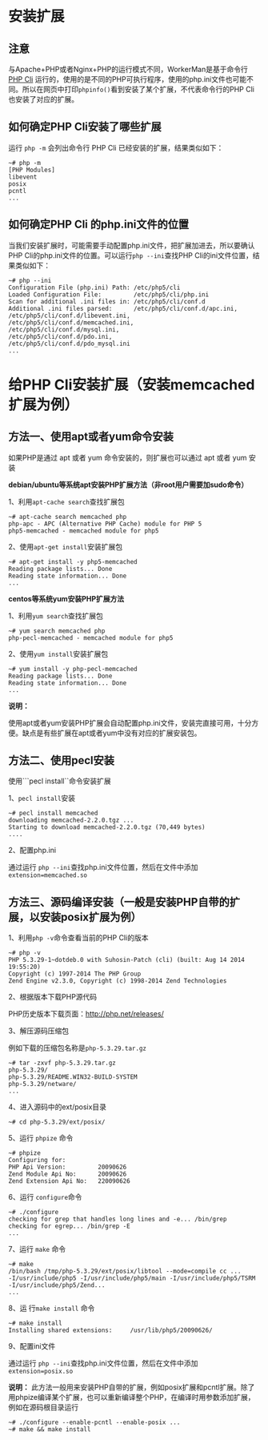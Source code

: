 # 安装扩展
## 注意
与Apache+PHP或者Nginx+PHP的运行模式不同，WorkerMan是基于命令行 [PHP Cli](http://php.net/manual/zh/features.commandline.php) 运行的，使用的是不同的PHP可执行程序，使用的php.ini文件也可能不同。所以在网页中打印```phpinfo()```看到安装了某个扩展，不代表命令行的PHP Cli也安装了对应的扩展。

## 如何确定PHP Cli安装了哪些扩展
运行 ```php -m``` 会列出命令行 PHP Cli 已经安装的扩展，结果类似如下：
```shell
~# php -m
[PHP Modules]
libevent
posix
pcntl
...
```

## 如何确定PHP Cli 的php.ini文件的位置
当我们安装扩展时，可能需要手动配置php.ini文件，把扩展加进去，所以要确认PHP Cli的php.ini文件的位置。可以运行```php --ini```查找PHP Cli的ini文件位置，结果类似如下：
```shell
~# php --ini
Configuration File (php.ini) Path: /etc/php5/cli
Loaded Configuration File:         /etc/php5/cli/php.ini
Scan for additional .ini files in: /etc/php5/cli/conf.d
Additional .ini files parsed:      /etc/php5/cli/conf.d/apc.ini,
/etc/php5/cli/conf.d/libevent.ini,
/etc/php5/cli/conf.d/memcached.ini,
/etc/php5/cli/conf.d/mysql.ini,
/etc/php5/cli/conf.d/pdo.ini,
/etc/php5/cli/conf.d/pdo_mysql.ini
...
```

# 给PHP Cli安装扩展（安装memcached扩展为例）
## 方法一、使用apt或者yum命令安装
如果PHP是通过 apt 或者 yum 命令安装的，则扩展也可以通过 apt 或者 yum 安装

**debian/ubuntu等系统apt安装PHP扩展方法（非root用户需要加sudo命令）**

1、利用```apt-cache search```查找扩展包
```shell
~# apt-cache search memcached php
php-apc - APC (Alternative PHP Cache) module for PHP 5
php5-memcached - memcached module for php5
```
2、使用```apt-get install```安装扩展包
```shell
~# apt-get install -y php5-memcached
Reading package lists... Done
Reading state information... Done
...
```

**centos等系统yum安装PHP扩展方法**

1、利用```yum search```查找扩展包
```shell
~# yum search memcached php
php-pecl-memcached - memcached module for php5
```
2、使用```yum install```安装扩展包
```shell
~# yum install -y php-pecl-memcached
Reading package lists... Done
Reading state information... Done
...
```
**说明：**

使用apt或者yum安装PHP扩展会自动配置php.ini文件，安装完直接可用，十分方便。缺点是有些扩展在apt或者yum中没有对应的扩展安装包。

## 方法二、使用pecl安装
使用```pecl install``命令安装扩展

1、```pecl install```安装
```
~# pecl install memcached
downloading memcached-2.2.0.tgz ...
Starting to download memcached-2.2.0.tgz (70,449 bytes)
....
```
2、配置php.ini

通过运行 ```php --ini```查找php.ini文件位置，然后在文件中添加```extension=memcached.so```

## 方法三、源码编译安装（一般是安装PHP自带的扩展，以安装posix扩展为例）
1、利用```php -v```命令查看当前的PHP Cli的版本
```shell
~# php -v
PHP 5.3.29-1~dotdeb.0 with Suhosin-Patch (cli) (built: Aug 14 2014 19:55:20)
Copyright (c) 1997-2014 The PHP Group
Zend Engine v2.3.0, Copyright (c) 1998-2014 Zend Technologies
```
2、根据版本下载PHP源代码

PHP历史版本下载页面：http://php.net/releases/

3、解压源码压缩包

例如下载的压缩包名称是```php-5.3.29.tar.gz```
```shell
~# tar -zxvf php-5.3.29.tar.gz
php-5.3.29/
php-5.3.29/README.WIN32-BUILD-SYSTEM
php-5.3.29/netware/
...
```
4、进入源码中的ext/posix目录
```shell
~# cd php-5.3.29/ext/posix/
```
5、运行 ```phpize``` 命令
```shell
~# phpize
Configuring for:
PHP Api Version:         20090626
Zend Module Api No:      20090626
Zend Extension Api No:   220090626
```
6、运行 ```configure```命令
```shell
~# ./configure
checking for grep that handles long lines and -e... /bin/grep
checking for egrep... /bin/grep -E
...
```
7、运行 ```make``` 命令
```shell
~# make
/bin/bash /tmp/php-5.3.29/ext/posix/libtool --mode=compile cc ...
-I/usr/include/php5 -I/usr/include/php5/main -I/usr/include/php5/TSRM -I/usr/include/php5/Zend...
...
```
8、运 行```make install``` 命令
```shell
~# make install
Installing shared extensions:     /usr/lib/php5/20090626/
```
9、配置ini文件

通过运行 ```php --ini```查找php.ini文件位置，然后在文件中添加```extension=posix.so```

**说明：**
此方法一般用来安装PHP自带的扩展，例如posix扩展和pcntl扩展。除了用phpize编译某个扩展，也可以重新编译整个PHP，在编译时用参数添加扩展，例如在源码根目录运行
```shell
~# ./configure --enable-pcntl --enable-posix ...
~# make && make install
```


